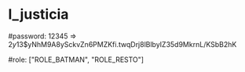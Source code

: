 # l_justicia

#password: 12345 => $2y$13$yNhM9A8ySckvZn6PMZKfi.twqDrj8lBlbyIZ35d9MkrnL/KSbB2hK

#role: ["ROLE_BATMAN", "ROLE_RESTO"]
